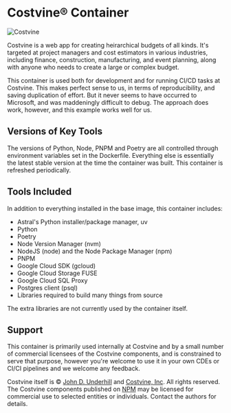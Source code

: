 # Costvine® Container

![Costvine](https://costvine.app/img/logo.svg)

Costvine is a web app for creating heirarchical budgets of all kinds. It's targeted at project managers and cost estimators in various industries, including finance, construction, manufacturing, and event planning, along with anyone who needs to create a large or complex budget.

This container is used both for development and for running CI/CD tasks at Costvine. This makes perfect sense to us, in terms of reproducibility, and saving duplication of effort. But it never seems to have occurred to Microsoft, and was maddeningly difficult to debug. The approach does work, however, and this example works well for us.

## Versions of Key Tools

The versions of Python, Node, PNPM and Poetry are all controlled through environment variables set in the Dockerfile. Everything else is essentially the latest stable version at the time the container was built. This container is refreshed periodically.

## Tools Included

In addition to everything installed in the base image, this container includes:

- Astral's Python installer/package manager, uv
- Python
- Poetry
- Node Version Manager (nvm)
- NodeJS (node) and the Node Package Manager (npm)
- PNPM
- Google Cloud SDK (gcloud)
- Google Cloud Storage FUSE
- Google Cloud SQL Proxy
- Postgres client (psql)
- Libraries required to build many things from source

The extra libraries are not currently used by the container itself.

## Support

This container is primarily used internally at Costvine and by a small number of commercial licensees of the Costvine components, and is constrained to serve that purpose, however you're welcome to use it in your own CDEs or CI/CI pipelines and we welcome any feedback.

Costvine itself is &copy; [John D. Underhill](mailto:john@costvine.com) and [Costvine, Inc](https://costvine.com). All rights reserved. The Costvine components published on [NPM](https://www.npmjs.com/) may be licensed for commercial use to selected entities or individuals. Contact the authors for details.
